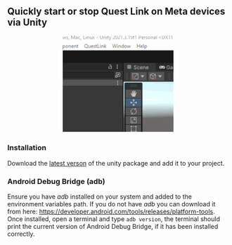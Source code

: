 ## Quickly start or stop Quest Link on Meta devices via Unity

<div align="center">
    <img  width="50%" src="images/example.gif">
</div>

### Installation

Download the [latest verson](https://github.com/jemmec/quest-link-automation/releases/latest) of the unity package and add it to your project.

### Android Debug Bridge (adb)

Ensure you have *adb* installed on your system and added to the environment variables path. If you do not have *adb* you can download it from here: https://developer.android.com/tools/releases/platform-tools. Once installed, open a terminal and type `adb version`, the terminal should print the current version of Android Debug Bridge, if it has been installed correctly.
